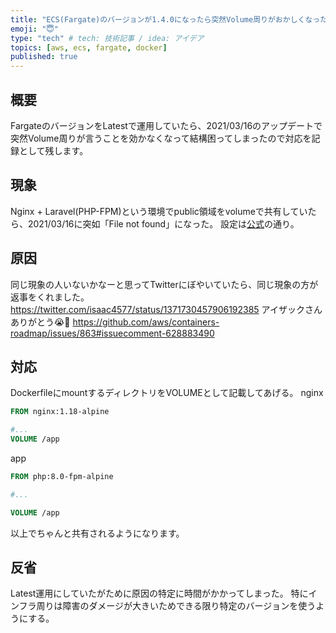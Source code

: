 ```yaml
---
title: "ECS(Fargate)のバージョンが1.4.0になったら突然Volume周りがおかしくなった話"
emoji: "😇"
type: "tech" # tech: 技術記事 / idea: アイデア
topics: [aws, ecs, fargate, docker]
published: true
---
```


## 概要
FargateのバージョンをLatestで運用していたら、2021/03/16のアップデートで突然Volume周りが言うことを効かなくなって結構困ってしまったので対応を記録として残します。

## 現象
Nginx + Laravel(PHP-FPM)という環境でpublic領域をvolumeで共有していたら、2021/03/16に突如「File not found」になった。
設定は[公式](https://docs.aws.amazon.com/ja_jp/AmazonECS/latest/developerguide/fargate-task-storage.html)の通り。

## 原因
同じ現象の人いないかなーと思ってTwitterにぼやいていたら、同じ現象の方が返事をくれました。
https://twitter.com/isaac4577/status/1371730457906192385
アイザックさんありがとう😭🙏
https://github.com/aws/containers-roadmap/issues/863#issuecomment-628883490

## 対応
DockerfileにmountするディレクトリをVOLUMEとして記載してあげる。
nginx
```Dockerfile
FROM nginx:1.18-alpine

#...
VOLUME /app
```

app
```Dockerfile
FROM php:8.0-fpm-alpine

#...

VOLUME /app
```

以上でちゃんと共有されるようになります。

## 反省
Latest運用にしていたがために原因の特定に時間がかかってしまった。
特にインフラ周りは障害のダメージが大きいためできる限り特定のバージョンを使うようにする。